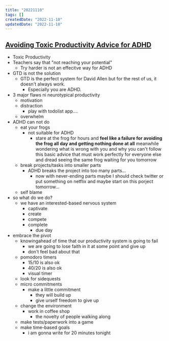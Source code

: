 ```yaml
---
title: "20221110"
tags: []
createdDate: "2022-11-10"
updatedDate: "2022-11-10"
---
```


## [Avoiding Toxic Productivity Advice for ADHD](https://www.youtube.com/watch?v=JsT3KPYJFl4)

- Toxic Productivity
- Teachers say that "not reaching your potential"
    - Try harder is not an effecitve way for ADHD
- GTD is not the solution
    - GTD is the perfect system for David Allen but for the rest of us, it doesn't always work.
        - Especially you are ADHD.
- 3 major flaws ni neurotypical productivity
    - motivation
    - distraction 
        - play with todolist app....
    - overwhelm
- ADHD can not do
    - eat your frogs
        - not suitable for ADHD
            - stare at the frog for hours and **feel like a failure for avoiding the frog all day and getting nothing done at all** meanwhile wondering what is wrong with you and why you can't follow this basic advice that must work perfectly for everyone else and dread seeing the same frog waiting for you tomorrow
    - break projects/tasks into smaller parts
        - ADHD breaks the project into too many parts...
            - now with never-ending parts maybe I should check twitter or put something on netflix and maybe start on this porject tomorrow...
    - self blame
- so what do we do?
    - we have an interested-based nervous system
        - captivate
        - create
        - compete
        - complete
            - due day
- embrace the pivot
    - knowingahead of time that our productivity system is going to fail
        - we are going to lose faith in it at some point and give up
        - don't feel bad about that
    - pomodoro timers
        - 15/10 is also ok
        - 40/20 is also ok
        - visual timer
    - look for sidequests
    - micro commitments
        - make a little commitment
            - they will build up
            - give urself freedom to give up
    - change the environment
        - work in coffee shop
            - the novelty of people walking along
    - make tests/paperwork into a game
    - make time-based goals
        - i am gonna write for 20 minutes tonight